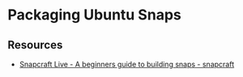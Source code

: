 # Packaging Ubuntu Snaps

## Resources

- [Snapcraft Live - A beginners guide to building snaps - snapcraft](https://www.youtube.com/watch?v=BEp_l2oUcD8)
